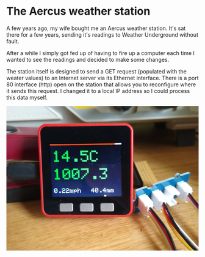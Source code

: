 
# The Aercus weather station

A few years ago, my wife bought me an Aercus weather station. It's sat there for a few years, sending it's readings to Weather Underground without fault.

After a while I simply got fed up of having to fire up a computer each time I wanted to see the readings and decided to make some changes.

The station itself is designed to send a GET request (populated with the weater values) to an Internet server via its Ethernet interface.
There is a port 80 interface (http) open on the station that allows you to reconfigure where it sends this request. I changed it to a local IP
address so I could process this data myself.

![](https://github.com/wicked-rainman/wicked-rainman.github.io/blob/master/pictures/wstack.png "Just look at those lovely colours!")
